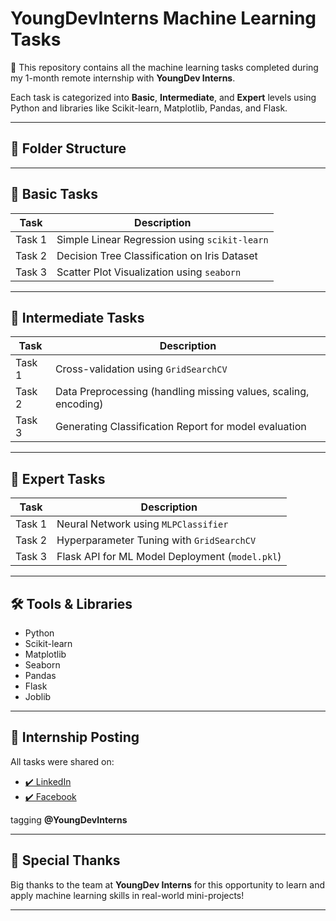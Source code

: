 # YoungDevInterns Machine Learning Tasks

🚀 This repository contains all the machine learning tasks completed during my 1-month remote internship with **YoungDev Interns**.

Each task is categorized into **Basic**, **Intermediate**, and **Expert** levels using Python and libraries like Scikit-learn, Matplotlib, Pandas, and Flask.

---

## 📁 Folder Structure


---

## 🔰 Basic Tasks

| Task | Description |
|------|-------------|
| Task 1 | Simple Linear Regression using `scikit-learn` |
| Task 2 | Decision Tree Classification on Iris Dataset |
| Task 3 | Scatter Plot Visualization using `seaborn` |

---

## 🧩 Intermediate Tasks

| Task | Description |
|------|-------------|
| Task 1 | Cross-validation using `GridSearchCV` |
| Task 2 | Data Preprocessing (handling missing values, scaling, encoding) |
| Task 3 | Generating Classification Report for model evaluation |

---

## 🚀 Expert Tasks

| Task | Description |
|------|-------------|
| Task 1 | Neural Network using `MLPClassifier` |
| Task 2 | Hyperparameter Tuning with `GridSearchCV` |
| Task 3 | Flask API for ML Model Deployment (`model.pkl`) |

---

## 🛠️ Tools & Libraries

- Python
- Scikit-learn
- Matplotlib
- Seaborn
- Pandas
- Flask
- Joblib

---

## 📢 Internship Posting

All tasks were shared on:
- [✔️ LinkedIn](https://linkedin.com/)
- [✔️ Facebook](https://facebook.com/)
  
tagging **@YoungDevInterns**

---

## 🤝 Special Thanks

Big thanks to the team at **YoungDev Interns** for this opportunity to learn and apply machine learning skills in real-world mini-projects!

---
